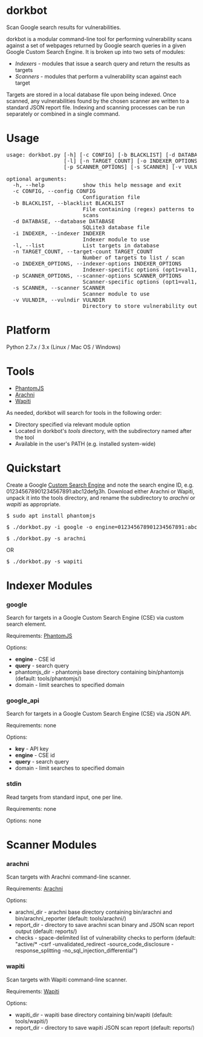 dorkbot
=======

Scan Google search results for vulnerabilities.

dorkbot is a modular command-line tool for performing vulnerability scans against a set of webpages returned by Google search queries in a given Google Custom Search Engine. It is broken up into two sets of modules:

* *Indexers* - modules that issue a search query and return the results as targets
* *Scanners* - modules that perform a vulnerability scan against each target

Targets are stored in a local database file upon being indexed. Once scanned, any vulnerabilities found by the chosen scanner are written to a standard JSON report file. Indexing and scanning processes can be run separately or combined in a single command.

Usage
=====
<pre>
usage: dorkbot.py [-h] [-c CONFIG] [-b BLACKLIST] [-d DATABASE] [-i INDEXER]
                  [-l] [-n TARGET_COUNT] [-o INDEXER_OPTIONS]
                  [-p SCANNER_OPTIONS] [-s SCANNER] [-v VULNDIR]

optional arguments:
  -h, --help            show this help message and exit
  -c CONFIG, --config CONFIG
                        Configuration file
  -b BLACKLIST, --blacklist BLACKLIST
                        File containing (regex) patterns to blacklist from
                        scans
  -d DATABASE, --database DATABASE
                        SQLite3 database file
  -i INDEXER, --indexer INDEXER
                        Indexer module to use
  -l, --list            List targets in database
  -n TARGET_COUNT, --target-count TARGET_COUNT
                        Number of targets to list / scan
  -o INDEXER_OPTIONS, --indexer-options INDEXER_OPTIONS
                        Indexer-specific options (opt1=val1,opt2=val2,..)
  -p SCANNER_OPTIONS, --scanner-options SCANNER_OPTIONS
                        Scanner-specific options (opt1=val1,opt2=val2,..)
  -s SCANNER, --scanner SCANNER
                        Scanner module to use
  -v VULNDIR, --vulndir VULNDIR
                        Directory to store vulnerability output reports
</pre>

Platform
========
Python 2.7.x / 3.x (Linux / Mac OS / Windows)

Tools
=====
* [PhantomJS](http://phantomjs.org/)
* [Arachni](http://www.arachni-scanner.com/)
* [Wapiti](http://wapiti.sourceforge.net/)

As needed, dorkbot will search for tools in the following order:
* Directory specified via relevant module option
* Located in dorkbot's *tools* directory, with the subdirectory named after the tool
* Available in the user's PATH (e.g. installed system-wide)

Quickstart
==========
Create a Google [Custom Search Engine](https://www.google.com/cse/) and note the search engine ID, e.g. 012345678901234567891:abc12defg3h.
Download either Arachni or Wapiti, unpack it into the tools directory, and rename the subdirectory to *arachni* or *wapiti* as appropriate.
<pre>$ sudo apt install phantomjs</pre>
<pre>$ ./dorkbot.py -i google -o engine=012345678901234567891:abc12defg3h,query="filetype:php inurl:id"</pre>
<pre>$ ./dorkbot.py -s arachni</pre> OR <pre>$ ./dorkbot.py -s wapiti</pre>

Indexer Modules
===============
### google ###
Search for targets in a Google Custom Search Engine (CSE) via custom search element.

Requirements: [PhantomJS](http://phantomjs.org/)

Options:
* **engine** - CSE id
* **query** - search query
* phantomjs_dir - phantomjs base directory containing bin/phantomjs (default: tools/phantomjs/)
* domain - limit searches to specified domain

### google_api ###
Search for targets in a Google Custom Search Engine (CSE) via JSON API.

Requirements: none

Options:
* **key** - API key
* **engine** - CSE id
* **query** - search query
* domain - limit searches to specified domain

### stdin ###
Read targets from standard input, one per line.

Requirements: none

Options: none

Scanner Modules
===============
### arachni ###
Scan targets with Arachni command-line scanner.

Requirements: [Arachni](http://www.arachni-scanner.com/)

Options:
* arachni_dir - arachni base directory containing bin/arachni and bin/arachni_reporter (default: tools/arachni/)
* report_dir - directory to save arachni scan binary and JSON scan report output (default: reports/)
* checks - space-delimited list of vulnerability checks to perform (default: "active/\* -csrf -unvalidated_redirect -source_code_disclosure -response_splitting -no_sql_injection_differential")

### wapiti ###
Scan targets with Wapiti command-line scanner.

Requirements: [Wapiti](http://wapiti.sourceforge.net/)

Options:
* wapiti_dir - wapiti base directory containing bin/wapiti (default: tools/wapiti/)
* report_dir - directory to save wapiti JSON scan report (default: reports/)


